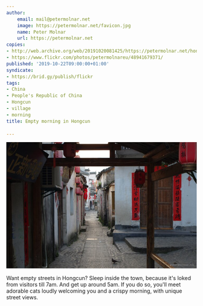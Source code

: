 ```yaml
---
author:
    email: mail@petermolnar.net
    image: https://petermolnar.net/favicon.jpg
    name: Peter Molnar
    url: https://petermolnar.net
copies:
- http://web.archive.org/web/20191020081425/https://petermolnar.net/hongcun-streets/
- https://www.flickr.com/photos/petermolnareu/48941679371/
published: '2019-10-22T09:00:00+01:00'
syndicate:
- https://brid.gy/publish/flickr
tags:
- China
- People's Republic of China
- Hongcun
- village
- morning
title: Empty morning in Hongcun

---
```


![](hongcun-streets.jpg)

Want empty streets in Hongcun? Sleep inside the town, because it's loked
from visitors till 7am. And get up around 5am. If you do so, you'll meet
adorable cats loudly welcoming you and a crispy morning, with unique
street views.